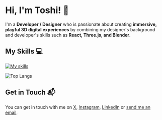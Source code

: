 # Hi, I'm Toshi! 👋

<!--
![Banner Image](/assets/thumbnail-portfolio-website.jpg)
-->
 
I'm a **Developer / Designer** who is passionate about creating **immersive, playful 3D digital experiences** by combining my designer's background and developer's skills such as **React, Three.js, and Blender**. 

## My Skills 💻 

[![My skills](https://skillicons.dev/icons?i=html,css,js,react,threejs,tailwind,cpp,blender,unreal,figma,arduino)](https://skillicons.dev)

![Top Langs](https://github-readme-stats.vercel.app/api/top-langs/?username=gentlehorse&layout=compact)


<!--
## Featured Projects 🚀

### [Portfolio website](project_1_link)

![Project 1 Screenshot](project_1_screenshot_url)

**[Project 1 Title]** is a **[brief project description]** built with **[technologies used]**. This project demonstrates my ability to **[skills demonstrated by the project]**. You can check out the repository [here](project_1_repository_link).

### [OBJECT Rotterdam](project_2_link)

![Project 2 Screenshot](project_2_screenshot_url)

**[Project 2 Title]** is a **[brief project description]** built with **[technologies used]**. This project showcases my skills in **[skills demonstrated by the project]**. You can check out the repository [here](project_2_repository_link).

-->

## Get in Touch 📬

You can get in touch with me on [X](https://x.com/toshihito_endo), [Instagram](https://www.instagram.com/toshihitoendo/), [LinkedIn](https://www.linkedin.com/in/toshihito-endo-a68a82172/) or [send me an email](mailto:toshihito.endo@gmail.com).
